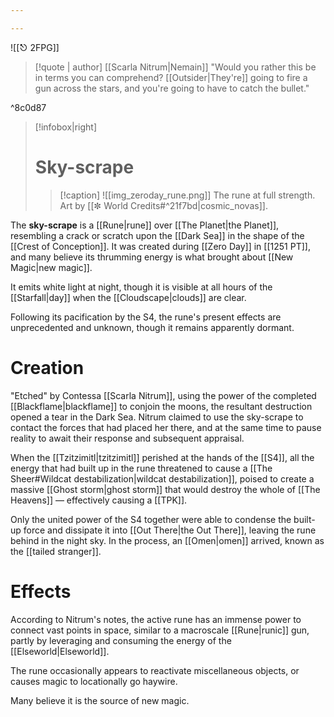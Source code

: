 ```yaml
---

---
```


![[⎋ 2FPG]]
>[!quote | author] [[Scarla Nitrum|Nemain]]
>"Would you rather this be in terms you can comprehend? [[Outsider|They're]] going to fire a gun across the stars, and you're going to have to catch the bullet." 

^8c0d87

>[!infobox|right]
># Sky-scrape
>>[!caption] 
>>![[img_zeroday_rune.png]]
>>The rune at full strength. Art by [[✼ World Credits#^21f7bd|cosmic_novas]].

The **sky-scrape** is a [[Rune|rune]] over [[The Planet|the Planet]], resembling a crack or scratch upon the [[Dark Sea]] in the shape of the [[Crest of Conception]]. It was created during [[Zero Day]] in [[1251 PT]], and many believe its thrumming energy is what brought about [[New Magic|new magic]].


It emits white light at night, though it is visible at all hours of the [[Starfall|day]] when the [[Cloudscape|clouds]] are clear. 

Following its pacification by the S4, the rune's present effects are unprecedented and unknown, though it remains apparently dormant. 

# Creation

"Etched" by Contessa [[Scarla Nitrum]], using the power of the completed [[Blackflame|blackflame]] to conjoin the moons, the resultant destruction opened a tear in the Dark Sea. Nitrum claimed to use the sky-scrape to contact the forces that had placed her there, and at the same time to pause reality to await their response and subsequent appraisal. 

When the [[Tzitzimitl|tzitzimitl]] perished at the hands of the [[S4]], all the energy that had built up in the rune threatened to cause a [[The Sheer#Wildcat destabilization|wildcat destabilization]], poised to create a massive [[Ghost storm|ghost storm]] that would destroy the whole of [[The Heavens]] — effectively causing a [[TPK]]. 

Only the united power of the S4 together were able to condense the built-up force and dissipate it into [[Out There|the Out There]], leaving the rune behind in the night sky. In the process, an [[Omen|omen]] arrived, known as the [[tailed stranger]].

# Effects


According to Nitrum's notes, the active rune has an immense power to connect vast points in space, similar to a macroscale [[Rune|runic]] gun, partly by leveraging and consuming the energy of the [[Elseworld|Elseworld]].

The rune occasionally appears to reactivate miscellaneous objects, or causes magic to locationally go haywire. 

Many believe it is the source of new magic.
